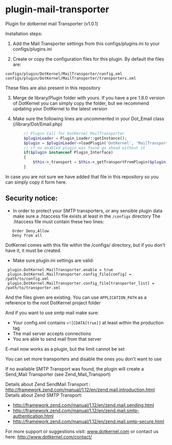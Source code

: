 # plugin-mail-transporter
Plugin for dotkernel mail Transporter (v1.0.1)

Installation steps:

1. Add the Mail Transporter settings from this configs/plugins.ini to your configs/plugins.ini

2. Create or copy the configuration files for this plugin. By default the files are: 
```
configs/plugin/DotKernel/MailTransporter/config.xml
configs/plugin/DotKernel/MailTransporter/transporters.xml
```

These files are also present in this repository  

 
3. Merge de library/Plugin folder with yours. If you have a pre 1.8.0 version of DotKernel you can simply copy the folder, but we recommend updating your DotKernel to the latest version

4. Make sure the following lines are uncommented in your Dot_Email class (/library/Dot/Email.php)
```php
		// Plugin Call for DotKernel MailTransporter
		$pluginLoader = Plugin_Loader::getInstance();
		$plugin = $pluginLoader->loadPlugin('DotKernel', 'MailTransporter');
		// if no enabled plugin was found go ahead without it
		if($plugin instanceof Plugin_Interface)
		{
			$this->_transport = $this->_getTransportFromPlugin($plugin);
		}
```
In case you are not sure we have added that file in this repository so you can simply copy it form here. 


Security notice:
-------
 - In order to protect your SMTP transporters, or any sensible plugin data make sure a .htaccess file exists at least in the <code>/configs</code> directory
  The .htaccess file must contain these two lines:
```
   Order Deny,Allow
   Deny from all
```
 DotKernel comes with this file within the /configs/ directory, but if you don't have it, it must be created.
 

* Make sure plugin.ini settings are valid:
```
 plugin.DotKernel.MailTransporter.enable = true
 plugin.DotKernel.MailTransporter.config_file[config] = /path/to/config.xml
 plugin.DotKernel.MailTransporter.config_file[transporter_list] = /path/to/transporter.xml
```
 And the files given are existing. You can use <code>APPLICATION_PATH</code> as a reference to the root DotKernel project folder
 

And if you want to use smtp mail make sure:
 
 - Your config.xml contains <code><![CDATA[<smtpActive>true</smtpActive>]]</code> at least within the production tag
 - The mail server accepts connections 
 - You are able to send mail from that server

 
 E-mail now works as a plugin, but the limit cannot be set 
 
 You can set more transporters and disable the ones you don't want to use
 
 If no available SMTP Transport was found, the plugin will create a Send_Mail Transporter (see Zend_Mail_Transport)
 
 Details about Zend SendMail Transport : http://framework.zend.com/manual/1.12/en/zend.mail.introduction.html
 Details about Zend SMTP Transport: 
 * http://framework.zend.com/manual/1.12/en/zend.mail.sending.html
 * http://framework.zend.com/manual/1.12/en/zend.mail.smtp-authentication.html
 * http://framework.zend.com/manual/1.12/en/zend.mail.smtp-secure.html

 
 For more support or suggestions visit: www.dotkernel.com 
  or contact us here: http://www.dotkernel.com/contact/